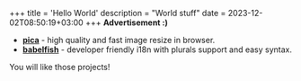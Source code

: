 +++
title = 'Hello World'
description = "World stuff"
date = 2023-12-02T08:50:19+03:00
+++
__Advertisement :)__

- __[pica](https://nodeca.github.io/pica/demo/)__ - high quality and fast image resize in browser.
- __[babelfish](https://github.com/nodeca/babelfish/)__ - developer friendly i18n with plurals support and easy syntax.

You will like those projects!
